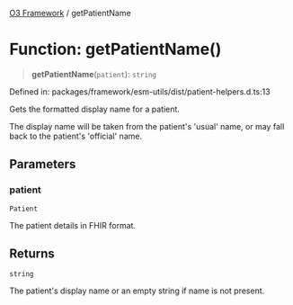 [O3 Framework](../API.md) / getPatientName

# Function: getPatientName()

> **getPatientName**(`patient`): `string`

Defined in: packages/framework/esm-utils/dist/patient-helpers.d.ts:13

Gets the formatted display name for a patient.

The display name will be taken from the patient's 'usual' name,
or may fall back to the patient's 'official' name.

## Parameters

### patient

`Patient`

The patient details in FHIR format.

## Returns

`string`

The patient's display name or an empty string if name is not present.
